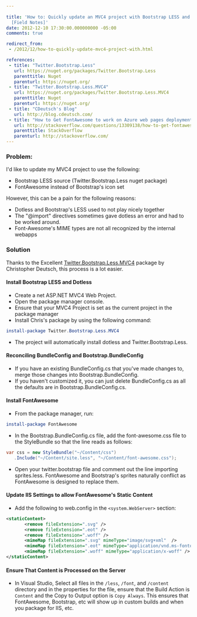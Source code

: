 ```yaml
---
 
title: 'How to: Quickly update an MVC4 project with Bootstrap LESS and FontAwesome
  [Field Notes]'
date: 2012-12-10 17:30:00.000000000 -05:00
comments: true

redirect_from:
 - /2012/12/how-to-quickly-update-mvc4-project-with.html

references: 
 - title: "Twitter.Bootstrap.Less"
   url: https://nuget.org/packages/Twitter.Bootstrap.Less
   parenttitle: Nuget
   parenturl: https://nuget.org/
 - title: "Twitter.Bootstrap.Less.MVC4"
   url: https://nuget.org/packages/Twitter.Bootstrap.Less.MVC4
   parenttitle: Nuget
   parenturl: https://nuget.org/
 - title: "CDeutsch's Blog"
   url: http://blog.cdeutsch.com/
 - title: "How to Get FontAwesome to work on Azure web pages deployment?"
   url: http://stackoverflow.com/questions/13309138/how-to-get-fontawesome-to-work-on-an-azure-web-pages-deployment
   parenttitle: StackOverflow
   parenturl: http://stackoverflow.com/
---
```

### Problem:

I'd like to update my MVC4 project to use the following:

* Bootstrap LESS source (Twitter.Bootstrap.Less nuget package)
* FontAwesome instead of Bootstrap's icon set

However, this can be a pain for the following reasons:

* Dotless and Bootstrap's LESS used to not play nicely together
* The "@import" directives sometimes gave dotless an error and had to be worked around.
* Font-Awesome's MIME types are not all recognized by the internal webapps

### Solution

Thanks to the Excellent [Twitter.Bootstrap.Less.MVC4][Nuget Link] package by Christopher Deutsch, this process is a lot easier.

#### Install Bootstrap LESS and Dotless

* Create a net ASP.NET MVC4 Web Project.
* Open the package manager console.
* Ensure that your MVC4 Project is set as the current project in the package manager
* Install Chris's package by using the following command:

```powershell
install-package Twitter.Bootstrap.Less.MVC4
```

* The project will automatically install dotless and Twitter.Bootstrap.Less.

#### Reconciling BundleConfig and Bootstrap.BundleConfig

* If you have an existing BundleConfig.cs that you've made changes to, merge those changes into Bootstrap.BundleConfig.
* If you haven't customized it, you can just delete BundleConfig.cs as all the defaults are in Bootstrap.BundleConfig.cs.

#### Install FontAwesome

* From the package manager, run:

```powershell
install-package FontAwesome
```

* In the Bootstrap.BundleConfig.cs file, add the font-awesome.css file to the StyleBundle so that the line reads as follows:

```csharp
var css = new StyleBundle("~/Content/css")
   .Include("~/Content/site.less", "~/Content/font-awesome.css");
```

* Open your twitter.bootstrap file and comment out the line importing sprites.less. FontAwesome and Bootstrap's sprites naturally conflict as FontAwesome is designed to replace them.

#### Update IIS Settings to allow FontAwesome's Static Content

* Add the following to web.config in the `<system.WebServer>` section:

```xml
<staticContent>
       <remove fileExtension=".svg" />
       <remove fileExtension=".eot" />
       <remove fileExtension=".woff" />
       <mimeMap fileExtension=".svg" mimeType="image/svg+xml"  />
       <mimeMap fileExtension=".eot" mimeType="application/vnd.ms-fontobject" />
       <mimeMap fileExtension=".woff" mimeType="application/x-woff" />
</staticContent>
```

#### Ensure That Content is Processed on the Server

* In Visual Studio, Select all files in the `/less`, `/font`, and `/content` directory and in the properties for the file, ensure that the Build Action is `Content` and the Copy to Output option is `Copy Always`. This ensures that FontAwesome, Bootstrap, etc will show up in custom builds and when you package for IIS, etc.

[Nuget Link]: https://nuget.org/packages/Twitter.Bootstrap.Less.MVC4
